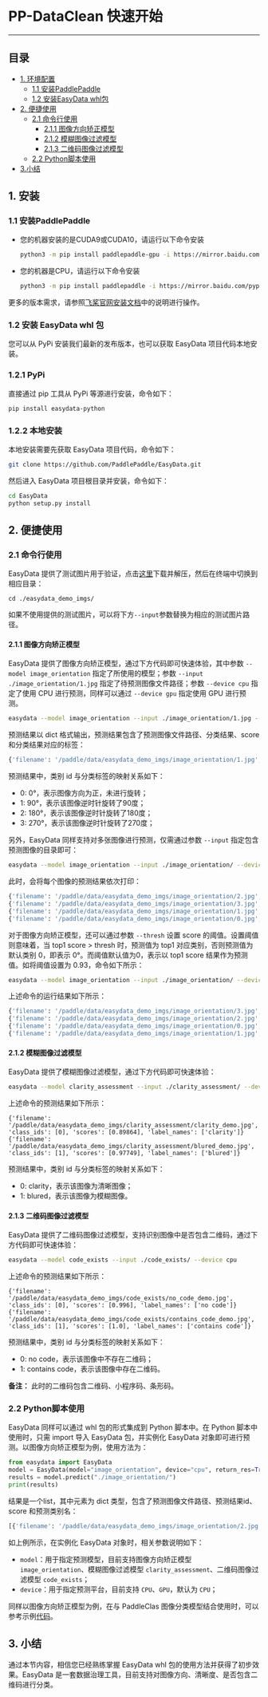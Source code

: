 # PP-DataClean 快速开始

------


## 目录


- [1. 环境配置](#1)
  - [1.1 安装PaddlePaddle](#11)
  - [1.2 安装EasyData whl包](#12)
- [2. 便捷使用](#2)
  - [2.1 命令行使用](#21)
      - [2.1.1 图像方向矫正模型](#211)
      - [2.1.2 模糊图像过滤模型](#212)
      - [2.1.3 二维码图像过滤模型](#232)
  - [2.2 Python脚本使用](#22)
- [3.小结](#3)


<a name="1"></a>
## 1. 安装

<a name="11"></a>
### 1.1 安装PaddlePaddle

- 您的机器安装的是CUDA9或CUDA10，请运行以下命令安装

  ```bash
  python3 -m pip install paddlepaddle-gpu -i https://mirror.baidu.com/pypi/simple
  ```

- 您的机器是CPU，请运行以下命令安装

  ```bash
  python3 -m pip install paddlepaddle -i https://mirror.baidu.com/pypi/simple
  ```

更多的版本需求，请参照[飞桨官网安装文档](https://www.paddlepaddle.org.cn/install/quick)中的说明进行操作。

<a name="12"></a>
### 1.2 安装 EasyData whl 包

您可以从 PyPi 安装我们最新的发布版本，也可以获取 EasyData 项目代码本地安装。

<a name="121"></a>
### 1.2.1 PyPi

直接通过 pip 工具从 PyPi 等源进行安装，命令如下：

```bash
pip install easydata-python
```

<a name="122"></a>
### 1.2.2 本地安装

本地安装需要先获取 EasyData 项目代码，命令如下：

```bash
git clone https://github.com/PaddlePaddle/EasyData.git
```

然后进入 EasyData 项目根目录并安装，命令如下：

```bash
cd EasyData
python setup.py install
```

<a name="2"></a>
## 2. 便捷使用
<a name="21"></a>
### 2.1 命令行使用

EasyData 提供了测试图片用于验证，点击[这里](https://paddleclas.bj.bcebos.com/data/PULC/easydata_demo_imgs.tar)下载并解压，然后在终端中切换到相应目录：

```
cd ./easydata_demo_imgs/
```

如果不使用提供的测试图片，可以将下方`--input`参数替换为相应的测试图片路径。

<a name="211"></a>

#### 2.1.1 图像方向矫正模型

EasyData 提供了图像方向矫正模型，通过下方代码即可快速体验，其中参数 `--model image_orientation` 指定了所使用的模型；参数 `--input ./image_orientation/1.jpg` 指定了待预测图像文件路径；参数 `--device cpu` 指定了使用 CPU 进行预测，同样可以通过 `--device gpu` 指定使用 GPU 进行预测。

```bash
easydata --model image_orientation --input ./image_orientation/1.jpg --device cpu
```

预测结果以 dict 格式输出，预测结果包含了预测图像文件路径、分类结果、score 和分类结果对应的标签：

```bash
{'filename': '/paddle/data/easydata_demo_imgs/image_orientation/1.jpg', 'class_ids': 1, 'scores': 0.9346007, 'label_names': '90°'}
```

预测结果中，类别 id 与分类标签的映射关系如下：

* 0: 0°，表示图像方向为正，未进行旋转；
* 1: 90°，表示该图像逆时针旋转了90度；
* 2: 180°，表示该图像逆时针旋转了180度；
* 3: 270°，表示该图像逆时针旋转了270度；

另外，EasyData 同样支持对多张图像进行预测，仅需通过参数 `--input` 指定包含预测图像的目录即可：

```bash
easydata --model image_orientation --input ./image_orientation/ --device cpu
```

此时，会将每个图像的预测结果依次打印：

```bash
{'filename': '/paddle/data/easydata_demo_imgs/image_orientation/2.jpg', 'class_ids': 2, 'scores': 0.9217471, 'label_names': '180°'}
{'filename': '/paddle/data/easydata_demo_imgs/image_orientation/3.jpg', 'class_ids': 3, 'scores': 0.9218502, 'label_names': '270°'}
{'filename': '/paddle/data/easydata_demo_imgs/image_orientation/1.jpg', 'class_ids': 1, 'scores': 0.9346007, 'label_names': '90°'}
{'filename': '/paddle/data/easydata_demo_imgs/image_orientation/0.jpg', 'class_ids': 0, 'scores': 0.9267141, 'label_names': '0°'}
```

对于图像方向矫正模型，还可以通过参数 `--thresh` 设置 score 的阈值。设置阈值则意味着，当 top1 score > thresh 时，预测值为 top1 对应类别，否则预测值为默认类别 0，即表示 0°。而阈值默认值为0，表示以 top1 score 结果作为预测值。如将阈值设置为 0.93，命令如下所示：

```bash
easydata --model image_orientation --input ./image_orientation/ --device cpu --thresh 0.93
```

上述命令的运行结果如下所示：

```bash
{'filename': '/paddle/data/easydata_demo_imgs/image_orientation/3.jpg', 'class_ids': 0, 'scores': 0.023812257, 'label_names': '0°'}
{'filename': '/paddle/data/easydata_demo_imgs/image_orientation/2.jpg', 'class_ids': 0, 'scores': 0.02494335, 'label_names': '0°'}
{'filename': '/paddle/data/easydata_demo_imgs/image_orientation/0.jpg', 'class_ids': 0, 'scores': 0.92671424, 'label_names': '0°'}
{'filename': '/paddle/data/easydata_demo_imgs/image_orientation/1.jpg', 'class_ids': 1, 'scores': 0.93460053, 'label_names': '90°'}
```

<a name="212"></a>

#### 2.1.2 模糊图像过滤模型

EasyData 提供了模糊图像过滤模型，通过下方代码即可快速体验：

``` bash
easydata --model clarity_assessment --input ./clarity_assessment/ --device cpu
```

上述命令的预测结果如下所示：

```text
{'filename': '/paddle/data/easydata_demo_imgs/clarity_assessment/clarity_demo.jpg', 'class_ids': [0], 'scores': [0.89864], 'label_names': ['clarity']}
{'filename': '/paddle/data/easydata_demo_imgs/clarity_assessment/blured_demo.jpg', 'class_ids': [1], 'scores': [0.97749], 'label_names': ['blured']}
```

预测结果中，类别 id 与分类标签的映射关系如下：

* 0: clarity，表示该图像为清晰图像；
* 1: blured，表示该图像为模糊图像。

<a name="213"></a>

#### 2.1.3 二维码图像过滤模型

EasyData 提供了二维码图像过滤模型，支持识别图像中是否包含二维码，通过下方代码即可快速体验：

``` bash
easydata --model code_exists --input ./code_exists/ --device cpu
```

上述命令的预测结果如下所示：

```text
{'filename': '/paddle/data/easydata_demo_imgs/code_exists/no_code_demo.jpg', 'class_ids': [0], 'scores': [0.996], 'label_names': ['no code']}
{'filename': '/paddle/data/easydata_demo_imgs/code_exists/contains_code_demo.jpg', 'class_ids': [1], 'scores': [1.0], 'label_names': ['contains code']}
```

预测结果中，类别 id 与分类标签的映射关系如下：

* 0: no code，表示该图像中不存在二维码；
* 1: contains code，表示该图像中存在二维码。

**备注：** 此时的二维码包含二维码、小程序码、条形码。

<a name="22"></a>

### 2.2 Python脚本使用

EasyData 同样可以通过 whl 包的形式集成到 Python 脚本中。在 Python 脚本中使用时，只需 import 导入 EasyData 包，并实例化 EasyData 对象即可进行预测。以图像方向矫正模型为例，使用方法为：

```python
from easydata import EasyData
model = EasyData(model="image_orientation", device="cpu", return_res=True, print_res=False)
results = model.predict("./image_orientation/")
print(results)
```

结果是一个list，其中元素为 dict 类型，包含了预测图像文件路径、预测结果id、score 和预测类别名：

```bash
[{'filename': '/paddle/data/easydata_demo_imgs/image_orientation/2.jpg', 'class_ids': 2, 'scores': 0.92174697, 'label_names': '180°'}, {'filename': '/paddle/data/easydata_demo_imgs/image_orientation/3.jpg', 'class_ids': 3, 'scores': 0.9218502, 'label_names': '270°'}, {'filename': '/paddle/data/easydata_demo_imgs/image_orientation/1.jpg', 'class_ids': 1, 'scores': 0.93460053, 'label_names': '90°'}, {'filename': '/paddle/data/easydata_demo_imgs/image_orientation/0.jpg', 'class_ids': 0, 'scores': 0.92671424, 'label_names': '0°'}]
```

如上例所示，在实例化 EasyData 对象时，相关参数说明如下：

* `model`：用于指定预测模型，目前支持图像方向矫正模型 `image_orientation`、模糊图像过滤模型 `clarity_assessment`、二维码图像过滤模型 `code_exists`；
* `device`：用于指定预测平台，目前支持 `CPU`、`GPU`，默认为 `CPU`；

同样以图像方向矫正模型为例，在与 PaddleClas 图像分类模型结合使用时，可以参考示例[代码](../../../deploy/python/ppdataclean/demo.py)。

## 3. 小结

通过本节内容，相信您已经熟练掌握 EasyData whl 包的使用方法并获得了初步效果。EasyData 是一套数据治理工具，目前支持对图像方向、清晰度、是否包含二维码进行分类。
